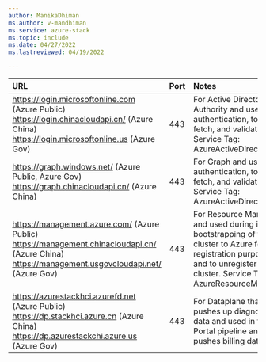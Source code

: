 ```yaml
---
author: ManikaDhiman
ms.author: v-mandhiman
ms.service: azure-stack
ms.topic: include
ms.date: 04/27/2022
ms.lastreviewed: 04/19/2022

---
```


|  URL | Port | Notes |
|  :---| :---| :---|
| https://login.microsoftonline.com  (Azure Public)<br>https://login.chinacloudapi.cn/ (Azure China)<br>https://login.microsoftonline.us (Azure Gov)  | 443  | For Active Directory Authority and used for authentication, token fetch, and validation. Service Tag: AzureActiveDirectory. |
|   https://graph.windows.net/ (Azure Public, Azure Gov)<br>https://graph.chinacloudapi.cn/  (Azure China)  | 443 | For Graph and used for authentication, token fetch, and validation. Service Tag:  AzureActiveDirectory. |
|   https://management.azure.com/  (Azure Public)<br>https://management.chinacloudapi.cn/ (Azure China)<br>https://management.usgovcloudapi.net/ (Azure Gov) | 443 | For Resource Manager and used during initial bootstrapping of the cluster to Azure for registration purposes and to unregister the cluster. Service Tag: AzureResourceManager. |
|   https://azurestackhci.azurefd.net (Azure Public)<br>https://dp.stackhci.azure.cn (Azure China)<br>https://dp.azurestackchi.azure.us (Azure Gov) | 443 | For Dataplane that pushes up diagnostics data and used in the Portal pipeline and pushes billing data. |
